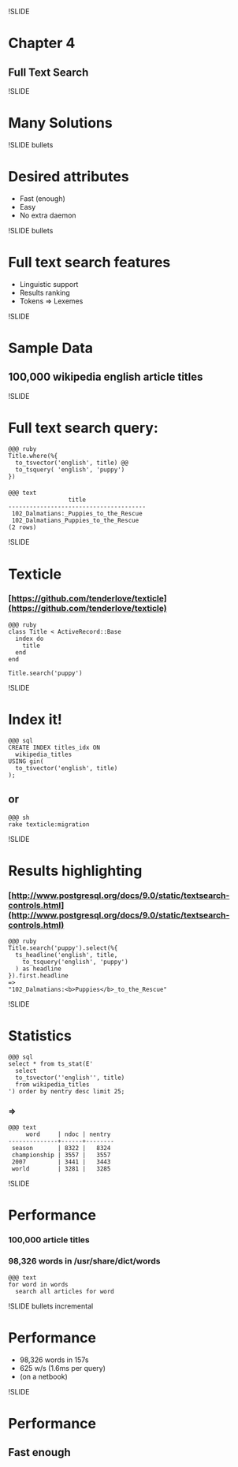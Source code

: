 !SLIDE
# Chapter 4
## Full Text Search

!SLIDE
# Many Solutions

!SLIDE bullets
# Desired attributes
* Fast (enough)
* Easy
* No extra daemon

!SLIDE bullets
# Full text search features
* Linguistic support
* Results ranking
* Tokens => Lexemes

!SLIDE
# Sample Data
## 100,000 wikipedia english article titles

!SLIDE
# Full text search query:
    @@@ ruby
    Title.where(%{
      to_tsvector('english', title) @@
      to_tsquery( 'english', 'puppy')
    })

####  

    @@@ text
                     title                 
    ---------------------------------------
     102_Dalmatians:_Puppies_to_the_Rescue
     102_Dalmatians_Puppies_to_the_Rescue
    (2 rows)

!SLIDE
# Texticle
### [https://github.com/tenderlove/texticle](https://github.com/tenderlove/texticle)
    @@@ ruby
    class Title < ActiveRecord::Base
      index do
        title
      end
    end

    Title.search('puppy')
!SLIDE
# Index it!
    @@@ sql
    CREATE INDEX titles_idx ON
      wikipedia_titles
    USING gin(
      to_tsvector('english', title)
    );

## or

    @@@ sh
    rake texticle:migration

!SLIDE
# Results highlighting
### [http://www.postgresql.org/docs/9.0/static/textsearch-controls.html](http://www.postgresql.org/docs/9.0/static/textsearch-controls.html)
    @@@ ruby
    Title.search('puppy').select(%{
      ts_headline('english', title,
        to_tsquery('english', 'puppy')
      ) as headline
    }).first.headline
    =>
    "102_Dalmatians:<b>Puppies</b>_to_the_Rescue"

!SLIDE
# Statistics
    @@@ sql
    select * from ts_stat(E'
      select
      to_tsvector(''english'', title)
      from wikipedia_titles
    ') order by nentry desc limit 25;
### =>
    @@@ text
         word     | ndoc | nentry 
    --------------+------+--------
     season       | 8322 |   8324
     championship | 3557 |   3557
     2007         | 3441 |   3443
     world        | 3281 |   3285

!SLIDE
# Performance
### 100,000 article titles
### 98,326 words in /usr/share/dict/words

    @@@ text
    for word in words
      search all articles for word

!SLIDE bullets incremental
# Performance
* 98,326 words in 157s
* 625 w/s (1.6ms per query)
* (on a netbook)

!SLIDE
# Performance
## Fast enough


